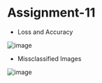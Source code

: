 # Assignment-11

- Loss and Accuracy

![image](https://github.com/Umeshtriveni/ERAV1/assets/42119280/aedfeb83-7236-4e61-a989-881ed1636c8c)

- Missclassified Images

![image](https://github.com/Umeshtriveni/ERAV1/assets/42119280/fb504768-d6b3-4155-b98d-930f62b83907)

